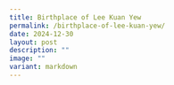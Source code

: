 ```yaml
---
title: Birthplace of Lee Kuan Yew
permalink: /birthplace-of-lee-kuan-yew/
date: 2024-12-30
layout: post
description: ""
image: ""
variant: markdown
---
```

